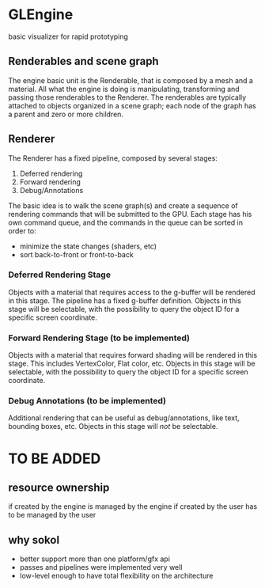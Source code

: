 GLEngine
========

basic visualizer for rapid prototyping

## Renderables and scene graph
The engine basic unit is the Renderable, that is composed by a mesh and a material. All what the engine is doing is
manipulating, transforming and passing those renderables to the Renderer.
The renderables are typically attached to objects organized in a scene graph; each node of the graph has a parent and
zero or more children.

## Renderer
The Renderer has a fixed pipeline, composed by several stages:

1. Deferred rendering
2. Forward rendering
3. Debug/Annotations

The basic idea is to walk the scene graph(s) and create a sequence of rendering commands that will be submitted to the GPU.
Each stage has his own command queue, and the commands in the queue can be sorted in order to:

* minimize the state changes (shaders, etc)
* sort back-to-front or front-to-back 

### Deferred Rendering Stage
Objects with a material that requires access to the g-buffer will be rendered in this stage.
The pipeline has a fixed g-buffer definition.
Objects in this stage will be selectable, with the possibility to query the object ID for a specific screen coordinate.

### Forward Rendering Stage (to be implemented)
Objects with a material that requires forward shading will be rendered in this stage. This includes VertexColor, Flat color, etc.
Objects in this stage will be selectable, with the possibility to query the object ID for a specific screen coordinate.

### Debug Annotations (to be implemented)
Additional rendering that can be useful as debug/annotations, like text, bounding boxes, etc.
Objects in this stage will *not* be selectable.


TO BE ADDED
===========

resource ownership
------------------
if created by the engine is managed by the engine
if created by the user has to be managed by the user

why sokol
---------
* better support more than one platform/gfx api
* passes and pipelines were implemented very well
* low-level enough to have total flexibility on the architecture


